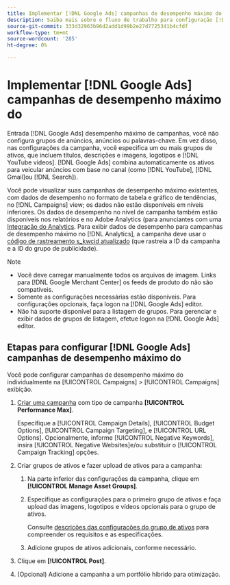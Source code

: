 ```yaml
---
title: Implementar [!DNL Google Ads] campanhas de desempenho máximo do
description: Saiba mais sobre o fluxo de trabalho para configuração [!DNL Google Ads] desempenho máximo de campanhas.
source-git-commit: 333d32963b96d2add1d99b2e27d7725341b4cfdf
workflow-type: tm+mt
source-wordcount: '285'
ht-degree: 0%

---
```


# Implementar [!DNL Google Ads] campanhas de desempenho máximo do

Entrada [!DNL Google Ads] desempenho máximo de campanhas, você não configura grupos de anúncios, anúncios ou palavras-chave. Em vez disso, nas configurações da campanha, você especifica um ou mais grupos de ativos, que incluem títulos, descrições e imagens, logotipos e [!DNL YouTube videos]. [!DNL Google Ads] combina automaticamente os ativos para veicular anúncios com base no canal (como [!DNL YouTube], [!DNL Gmail]ou [!DNL Search]).

Você pode visualizar suas campanhas de desempenho máximo existentes, com dados de desempenho no formato de tabela e gráfico de tendências, no [!DNL Campaigns] view; os dados não estão disponíveis em níveis inferiores. Os dados de desempenho no nível de campanha também estão disponíveis nos relatórios e no Adobe Analytics (para anunciantes com uma [Integração do Analytics](/help/integrations/analytics/overview.md). Para exibir dados de desempenho para campanhas de desempenho máximo no [!DNL Analytics], a campanha deve usar o [código de rastreamento s_kwcid atualizado](/help/search-social-commerce/tracking/skwcid-tracking-parameter.md) (que rastreia a ID da campanha e a ID do grupo de publicidade).

>[!NOTE]
>
>* Você deve carregar manualmente todos os arquivos de imagem. Links para [!DNL Google Merchant Center] os feeds de produto do não são compatíveis.
>* Somente as configurações necessárias estão disponíveis. Para configurações opcionais, faça logon na [!DNL Google Ads] editor.
>* Não há suporte disponível para a listagem de grupos. Para gerenciar e exibir dados de grupos de listagem, efetue logon na [!DNL Google Ads] editor.


## Etapas para configurar [!DNL Google Ads] campanhas de desempenho máximo do

Você pode configurar campanhas de desempenho máximo do individualmente na [!UICONTROL Campaigns] > [!UICONTROL Campaigns] exibição.

1. [Criar uma campanha](/help/search-social-commerce/campaign-management/campaigns/campaign-manage.md) com tipo de campanha **[!UICONTROL Performance Max]**.

   Especifique a [!UICONTROL Campaign Details], [!UICONTROL Budget Options], [!UICONTROL Campaign Targeting], e [!UICONTROL URL Options]. Opcionalmente, informe [!UICONTROL Negative Keywords], insira [!UICONTROL Negative Websites]e/ou substituir o [!UICONTROL Campaign Tracking] opções.

1. Criar grupos de ativos e fazer upload de ativos para a campanha:

   1. Na parte inferior das configurações da campanha, clique em **[!UICONTROL Manage Asset Groups]**.

   1. Especifique as configurações para o primeiro grupo de ativos e faça upload das imagens, logotipos e vídeos opcionais para o grupo de ativos.

      Consulte [descrições das configurações do grupo de ativos](/help/search-social-commerce/campaign-management/campaigns/campaign-settings-google.md) para compreender os requisitos e as especificações.

   1. Adicione grupos de ativos adicionais, conforme necessário.

1. Clique em **[!UICONTROL Post]**.

1. (Opcional) Adicione a campanha a um portfólio híbrido para otimização.
